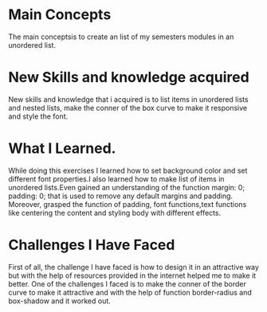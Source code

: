 # Main Concepts
The main conceptsis to create an list of my semesters modules in an unordered list.

# New Skills and knowledge acquired
New skills and knowledge that i acquired is to list items in unordered lists and nested lists, make the conner of the box curve to make it responsive and style the font. 

# What I Learned.
While doing this exercises I learned how to set background color and set different font properties.I also learned how to make list of items in unordered lists.Even gained an understanding of the function margin: 0; padding: 0; that is used to remove any default margins and padding. Moreover, grasped the function of padding, font functions,text functions like centering the content and styling body with different effects.

# Challenges I Have Faced
First of all, the challenge I have faced is how to design it in an attractive way but with the help of resources provided in the internet helped me to make it better. One of the challenges I faced is to make the conner of the border curve to make it attractive and with the help of function border-radius and box-shadow and it worked out.